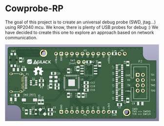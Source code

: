 Cowprobe-RP
===========

The goal of this project is to create an universal debug probe (SWD, jtag...)
using RP2040 mcu. We know, there is plenty of USB probes for debug :) We
have decided to create this one to explore an approach based on network
communication.

![Preview of the board](hardware/doc/kicad-3d.png)